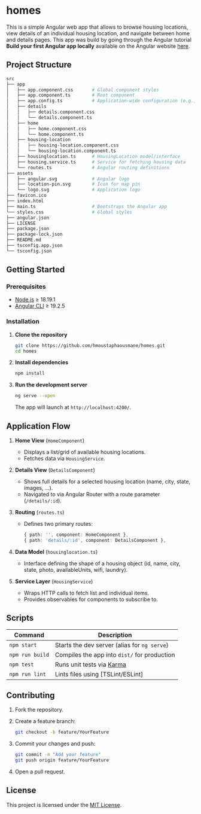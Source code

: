 # homes

This is a simple Angular web app that allows to browse housing locations, view details of an individual housing location, and navigate between home and details pages. This app was build by going through the Angular tutorial **Build your first Angular app locally** available on the Angular website [here](https://angular.dev/tutorials/first-app).

## Project Structure

```bash
src
├── app
│   ├── app.component.css       # Global component styles
│   ├── app.component.ts        # Root component
│   ├── app.config.ts           # Application-wide configuration (e.g., API endpoints)
│   ├── details
│   │   ├── details.component.css
│   │   └── details.component.ts
│   ├── home
│   │   ├── home.component.css
│   │   └── home.component.ts
│   ├── housing-location
│   │   ├── housing-location.component.css
│   │   └── housing-location.component.ts
│   ├── housinglocation.ts      # HousingLocation model/interface
│   ├── housing.service.ts      # Service for fetching housing data
│   └── routes.ts               # Angular routing definitions
├── assets
│   ├── angular.svg             # Angular logo
│   ├── location-pin.svg        # Icon for map pin
│   └── logo.svg                # Application logo
├── favicon.ico
├── index.html
├── main.ts                     # Bootstraps the Angular app
└── styles.css                  # Global styles
├── angular.json
├── LICENSE
├── package.json
├── package-lock.json
├── README.md
├── tsconfig.app.json
└── tsconfig.json
```

## Getting Started

### Prerequisites

- [Node.js](https://nodejs.org/) ≥ 18.19.1
- [Angular CLI](https://angular.io/cli) ≥ 19.2.5

### Installation

1. **Clone the repository**

   ```bash
   git clone https://github.com/hmoustaphaousmane/homes.git
   cd homes
   ```

2. **Install dependencies**

   ```bash
   npm install
   ```

3. **Run the development server**

   ```bash
   ng serve --open
   ```

   The app will launch at `http://localhost:4200/`.

## Application Flow

1. **Home View** (`HomeComponent`)
   - Displays a list/grid of available housing locations.
   - Fetches data via `HousingService`.

2. **Details View** (`DetailsComponent`)
   - Shows full details for a selected housing location (name, city, state, images, ...).
   - Navigated to via Angular Router with a route parameter (`/details/:id`).

3. **Routing** (`routes.ts`)
   - Defines two primary routes:

     ```ts
     { path: '', component: HomeComponent },
     { path: 'details/:id', component: DetailsComponent },
     ```

4. **Data Model** (`housinglocation.ts`)
   - Interface defining the shape of a housing object (id, name, city, state, photo, availableUnits, wifi, laundry).

5. **Service Layer** (`HousingService`)
   - Wraps HTTP calls to fetch list and individual items.
   - Provides observables for components to subscribe to.

## Scripts

| Command            | Description                                 |
| ------------------ | ------------------------------------------- |
| `npm start`        | Starts the dev server (alias for `ng serve`) |
| `npm run build`    | Compiles the app into `dist/` for production |
| `npm test`         | Runs unit tests via [Karma](https://karma-runner.github.io) |
| `npm run lint`     | Lints files using [TSLint/ESLint]           |

## Contributing

1. Fork the repository.
2. Create a feature branch:

   ```bash
   git checkout -b feature/YourFeature
   ```

3. Commit your changes and push:

   ```bash
   git commit -m "Add your feature"
   git push origin feature/YourFeature
   ```

4. Open a pull request.

## License

This project is licensed under the [MIT License](LICENSE).
